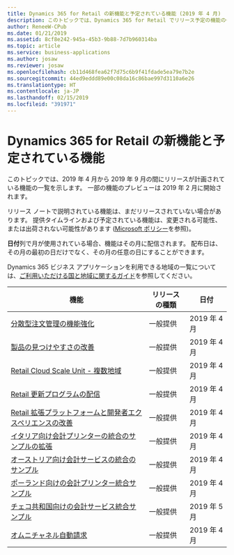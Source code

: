 ```yaml
---
title: Dynamics 365 for Retail の新機能と予定されている機能 (2019 年 4 月)
description: このトピックでは、Dynamics 365 for Retail でリリース予定の機能の一覧を示します。
author: ReneeW-CPub
ms.date: 01/21/2019
ms.assetid: 8cf8e242-945a-45b3-9b88-7d7b960314ba
ms.topic: article
ms.service: business-applications
ms.author: josaw
ms.reviewer: josaw
ms.openlocfilehash: cb11d468fea62f7d75c6b9f41fdade5ea79e7b2e
ms.sourcegitcommit: 44ed9eddd89e00c08da16c86bae997d3110a6e26
ms.translationtype: HT
ms.contentlocale: ja-JP
ms.lasthandoff: 02/15/2019
ms.locfileid: "391971"
---
```

#  <a name="whats-new-and-planned-for-dynamics-365-for-retail"></a>Dynamics 365 for Retail の新機能と予定されている機能

このトピックでは、2019 年 4 月から 2019 年 9 月の間にリリースが計画されている機能の一覧を示します。 一部の機能のプレビューは 2019 年 2 月に開始されます。 

リリース ノートで説明されている機能は、まだリリースされていない場合があります。 提供タイムラインおよび予定されている機能は、変更される可能性、または出荷されない可能性があります ([Microsoft ポリシー](https://go.microsoft.com/fwlink/p/?linkid=2007332)を参照)。

**日付**列で月が使用されている場合、機能はその月に配信されます。 配布日は、その月の最初の日だけでなく、その月の任意の日にすることができます。

Dynamics 365 ビジネス アプリケーションを利用できる地域の一覧については、[ご利用いただける国と地域に関するガイド](https://aka.ms/dynamics_365_international_availability_deck)を参照してください。



| 機能                                                                                | リリースの種類         | 日付            |
|----------------------------------------------------------------------------------------|----------------------|-----------------------------------------------|
| [分散型注文管理の機能強化](distributed-order-management-enhancements.md) | 一般提供 | 2019 年 4 月             |
| [製品の見つけやすさの改善](product-discoverability-enhancements.md)                 | 一般提供 | 2019 年 4 月                                      |
| [Retail Cloud Scale Unit - 複数地域](retail-cloud-scale-unit-multi-region.md)                        | 一般提供 | 2019 年 4 月             |
| [Retail 更新プログラムの配信](retail-broadcast-updates.md)                                          | 一般提供 | 2019 年 4 月             |
| [Retail 拡張プラットフォームと開発者エクスペリエンスの改善](retail-extension-platform-developer-experience-enhancement.md)  | 一般提供 | 2019 年 4 月             | 
| [イタリア向け会計プリンターの統合のサンプルの拡張](fiscal-printer-integration-sample-italy-2.md)           | 一般提供 | 2019 年 4 月                                    |
| [オーストリア向け会計サービスの統合のサンプル](fiscal-service-integration-sample-austria.md)           | 一般提供 | 2019 年 4 月                                    |
| [ポーランド向けの会計プリンター統合サンプル](fiscal-printer-integration-sample-poland.md)           | 一般提供 | 2019 年 4 月                                    |
| [チェコ共和国向けの会計サービス統合サンプル](fiscal-service-integration-sample-czech-republic.md) | 一般提供 | 2019 年 5 月                                      |
|[オムニチャネル自動請求](omni-channel-auto-charges.md)  |一般提供  | 2019 年 4 月 |



